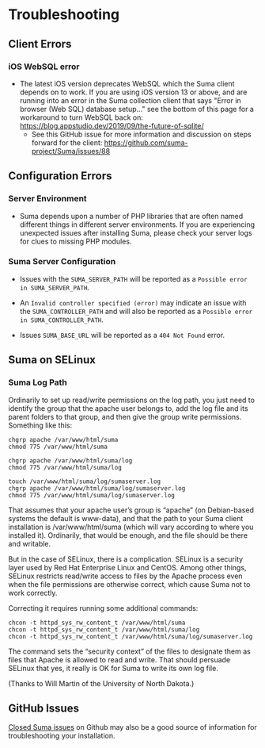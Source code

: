 # Troubleshooting

## Client Errors

### iOS WebSQL error

* The latest iOS version deprecates WebSQL which the Suma client depends on to
  work. If you are using iOS version 13 or above, and are running into an error in the
  Suma collection client that says "Error in browser (Web SQL) database
  setup..." see the bottom of this page for a workaround to turn WebSQL back on: <https://blog.appstudio.dev/2019/09/the-future-of-sqlite/>
    * See this GitHub issue for more information and discussion on steps
      forward for the client: <https://github.com/suma-project/Suma/issues/88>

## Configuration Errors

### Server Environment
* Suma depends upon a number of PHP libraries that are often named different things in different server environments. If you are experiencing unexpected issues after installing Suma, please check your server logs for clues to missing PHP modules.

### Suma Server Configuration
* Issues with the `SUMA_SERVER_PATH` will be reported as a `Possible error in SUMA_SERVER_PATH`.

* An `Invalid controller specified (error)` may indicate an issue with the `SUMA_CONTROLLER_PATH` and will also be reported as a `Possible error in SUMA_CONTROLLER_PATH`. 	

* Issues `SUMA_BASE_URL` will be reported as a `404 Not Found` error.

## Suma on SELinux

### Suma Log Path

Ordinarily to set up read/write permissions on the log path, you just need to identify the group that the apache user belongs to, add the log file and its parent folders to that group, and then give the group write permissions. Something like this:

```
chgrp apache /var/www/html/suma
chmod 775 /var/www/html/suma
```

```
chgrp apache /var/www/html/suma/log
chmod 775 /var/www/html/suma/log
```

```
touch /var/www/html/suma/log/sumaserver.log
chgrp apache /var/www/html/suma/log/sumaserver.log
chmod 775 /var/www/html/suma/log/sumaserver.log
```

That assumes that your apache user’s group is “apache” (on Debian-based systems the default is www-data), and that the path to your Suma client installation is /var/www/html/suma (which will vary according to where you installed it). Ordinarily, that would be enough, and the file should be there and writable.

But in the case of SELinux, there is a complication. SELinux is a security layer used by Red Hat Enterprise Linux and CentOS. Among other things, SELinux restricts read/write access to files by the Apache process even when the file permissions are otherwise correct, which cause Suma not to work correctly.

Correcting it requires running some additional commands:

```
chcon -t httpd_sys_rw_content_t /var/www/html/suma
chcon -t httpd_sys_rw_content_t /var/www/html/suma/log
chcon -t httpd_sys_rw_content_t /var/www/html/suma/log/sumaserver.log
```

The command sets the “security context” of the files to designate them as files that Apache is allowed to read and write. That should persuade SELinux that yes, it really is OK for Suma to write its own log file.

(Thanks to Will Martin of the University of North Dakota.)

## GitHub Issues

[Closed Suma issues](https://github.com/suma-project/Suma/issues) on Github may also be a good source of information for troubleshooting your installation.
